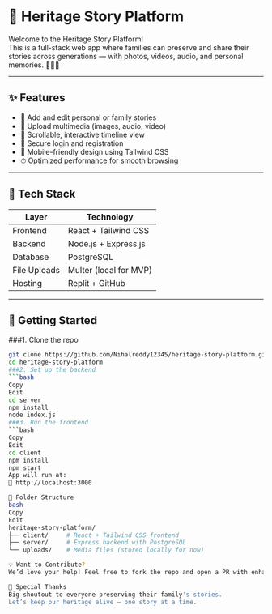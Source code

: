 # 🌿 Heritage Story Platform

Welcome to the Heritage Story Platform!  
This is a full-stack web app where families can preserve and share their stories across generations — with photos, videos, audio, and personal memories. 🧓👵📜

---

## ✨ Features

- 📝 Add and edit personal or family stories
- 📸 Upload multimedia (images, audio, video)
- 🧭 Scrollable, interactive timeline view
- 🔐 Secure login and registration
- 📱 Mobile-friendly design using Tailwind CSS
- ⏱ Optimized performance for smooth browsing

---

## 🧰 Tech Stack

| Layer      | Technology                  |
|------------|-----------------------------|
| Frontend   | React + Tailwind CSS        |
| Backend    | Node.js + Express.js        |
| Database   | PostgreSQL                  |
| File Uploads | Multer (local for MVP)     |
| Hosting    | Replit + GitHub             |

---

## 🚀 Getting Started

###1. Clone the repo
```bash
git clone https://github.com/Nihalreddy12345/heritage-story-platform.git
cd heritage-story-platform
###2. Set up the backend
```bash
Copy
Edit
cd server
npm install
node index.js
###3. Run the frontend
```bash
Copy
Edit
cd client
npm install
npm start
App will run at:
📍 http://localhost:3000

📂 Folder Structure
bash
Copy
Edit
heritage-story-platform/
├── client/     # React + Tailwind CSS frontend
├── server/     # Express backend with PostgreSQL
└── uploads/    # Media files (stored locally for now)

💡 Want to Contribute?
We’d love your help! Feel free to fork the repo and open a PR with enhancements or fixes.

🧡 Special Thanks
Big shoutout to everyone preserving their family's stories.
Let’s keep our heritage alive — one story at a time.
